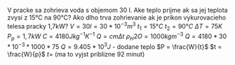 V pracke sa zohrieva voda s objemom 30 l. Ake teplo prijme ak sa jej teplota zvysi z 15°C na 90°C? Ako dlho trva zohrievanie ak je prikon vykurovacieho telesa pracky 1,7kW?
$V=30l = 30*10^{-3}m^3$
$t_1=15°C$
$t_2=90°C$
$\Delta T = 75K$
$P_p=1,7kW$
$C=4180Jkg^{-1}K^{-1}$
$Q=cm\Delta t$
$\rho _H{2}O =1000kgm^{-3}$
$Q=4180*30*10^{-3}*1000*75$
$Q=9.405*10^3J$ - dodane teplo
$P = \frac{W}{t}$
$t = \frac{W}{p}$
$t =$
(ma to vyjst priblizne 92 minut)
